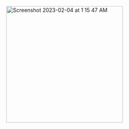 <img width="312" alt="Screenshot 2023-02-04 at 1 15 47 AM" src="https://user-images.githubusercontent.com/116586681/216694060-0a8de8bd-7e4e-44bf-b83e-cf2fb4333618.png">
